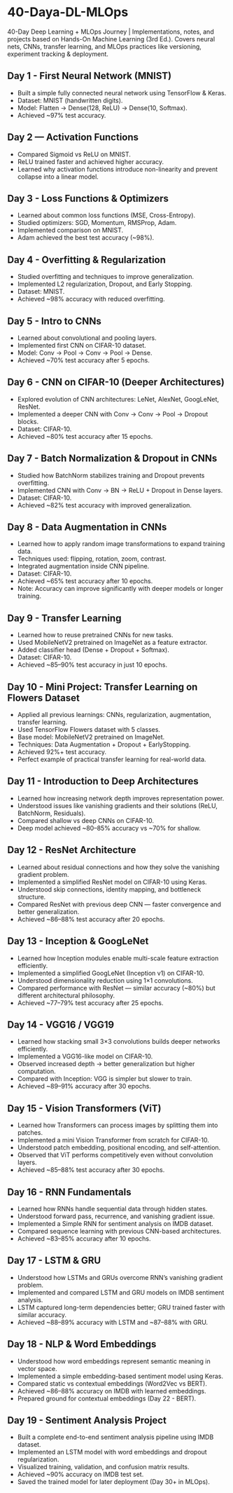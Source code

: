 # 40-Daya-DL-MLOps
40-Day Deep Learning + MLOps Journey | Implementations, notes, and projects based on Hands-On Machine Learning (3rd Ed.). Covers neural nets, CNNs, transfer learning, and MLOps practices like versioning, experiment tracking &amp; deployment.

## Day 1 - First Neural Network (MNIST)

- Built a simple fully connected neural network using TensorFlow & Keras.
- Dataset: MNIST (handwritten digits).
- Model: Flatten → Dense(128, ReLU) → Dense(10, Softmax).
- Achieved ~97% test accuracy.

## Day 2 — Activation Functions
- Compared Sigmoid vs ReLU on MNIST.
- ReLU trained faster and achieved higher accuracy.
- Learned why activation functions introduce non-linearity and prevent collapse into a linear model.

## Day 3 - Loss Functions & Optimizers
- Learned about common loss functions (MSE, Cross-Entropy).  
- Studied optimizers: SGD, Momentum, RMSProp, Adam.  
- Implemented comparison on MNIST.  
- Adam achieved the best test accuracy (~98%).  

## Day 4 - Overfitting & Regularization

- Studied overfitting and techniques to improve generalization.  
- Implemented L2 regularization, Dropout, and Early Stopping.  
- Dataset: MNIST.  
- Achieved ~98% accuracy with reduced overfitting.  

## Day 5 - Intro to CNNs

- Learned about convolutional and pooling layers.  
- Implemented first CNN on CIFAR-10 dataset.  
- Model: Conv → Pool → Conv → Pool → Dense.  
- Achieved ~70% test accuracy after 5 epochs.  

## Day 6 - CNN on CIFAR-10 (Deeper Architectures)

- Explored evolution of CNN architectures: LeNet, AlexNet, GoogLeNet, ResNet.  
- Implemented a deeper CNN with Conv → Conv → Pool → Dropout blocks.  
- Dataset: CIFAR-10.  
- Achieved ~80% test accuracy after 15 epochs.  

## Day 7 - Batch Normalization & Dropout in CNNs

- Studied how BatchNorm stabilizes training and Dropout prevents overfitting.  
- Implemented CNN with Conv → BN → ReLU + Dropout in Dense layers.  
- Dataset: CIFAR-10.  
- Achieved ~82% test accuracy with improved generalization.  

## Day 8 - Data Augmentation in CNNs

- Learned how to apply random image transformations to expand training data.  
- Techniques used: flipping, rotation, zoom, contrast.  
- Integrated augmentation inside CNN pipeline.  
- Dataset: CIFAR-10.  
- Achieved ~65% test accuracy after 10 epochs.  
- Note: Accuracy can improve significantly with deeper models or longer training.  

## Day 9 - Transfer Learning

- Learned how to reuse pretrained CNNs for new tasks.  
- Used MobileNetV2 pretrained on ImageNet as a feature extractor.  
- Added classifier head (Dense + Dropout + Softmax).  
- Dataset: CIFAR-10.  
- Achieved ~85–90% test accuracy in just 10 epochs.  

## Day 10 - Mini Project: Transfer Learning on Flowers Dataset

- Applied all previous learnings: CNNs, regularization, augmentation, transfer learning.  
- Used TensorFlow Flowers dataset with 5 classes.  
- Base model: MobileNetV2 pretrained on ImageNet.  
- Techniques: Data Augmentation + Dropout + EarlyStopping.  
- Achieved 92%+ test accuracy.  
- Perfect example of practical transfer learning for real-world data.  

## Day 11 - Introduction to Deep Architectures

- Learned how increasing network depth improves representation power.  
- Understood issues like vanishing gradients and their solutions (ReLU, BatchNorm, Residuals).  
- Compared shallow vs deep CNNs on CIFAR-10.  
- Deep model achieved ~80–85% accuracy vs ~70% for shallow.  

## Day 12 - ResNet Architecture

- Learned about residual connections and how they solve the vanishing gradient problem.  
- Implemented a simplified ResNet model on CIFAR-10 using Keras.  
- Understood skip connections, identity mapping, and bottleneck structure.  
- Compared ResNet with previous deep CNN — faster convergence and better generalization.  
- Achieved ~86–88% test accuracy after 20 epochs.  

## Day 13 - Inception & GoogLeNet

- Learned how Inception modules enable multi-scale feature extraction efficiently.  
- Implemented a simplified GoogLeNet (Inception v1) on CIFAR-10.  
- Understood dimensionality reduction using 1×1 convolutions.  
- Compared performance with ResNet — similar accuracy (~80%) but different architectural philosophy.  
- Achieved ~77–79% test accuracy after 25 epochs.  

## Day 14 - VGG16 / VGG19

- Learned how stacking small 3×3 convolutions builds deeper networks efficiently.  
- Implemented a VGG16-like model on CIFAR-10.  
- Observed increased depth → better generalization but higher computation.  
- Compared with Inception: VGG is simpler but slower to train.  
- Achieved ~89–91% accuracy after 30 epochs.  

## Day 15 - Vision Transformers (ViT)

- Learned how Transformers can process images by splitting them into patches.  
- Implemented a mini Vision Transformer from scratch for CIFAR-10.  
- Understood patch embedding, positional encoding, and self-attention.  
- Observed that ViT performs competitively even without convolution layers.  
- Achieved ~85–88% test accuracy after 30 epochs.  

## Day 16 - RNN Fundamentals

- Learned how RNNs handle sequential data through hidden states.  
- Understood forward pass, recurrence, and vanishing gradient issue.  
- Implemented a Simple RNN for sentiment analysis on IMDB dataset.  
- Compared sequence learning with previous CNN-based architectures.  
- Achieved ~83–85% accuracy after 10 epochs.  

## Day 17 - LSTM & GRU

- Understood how LSTMs and GRUs overcome RNN’s vanishing gradient problem.  
- Implemented and compared LSTM and GRU models on IMDB sentiment analysis.  
- LSTM captured long-term dependencies better; GRU trained faster with similar accuracy.  
- Achieved ~88–89% accuracy with LSTM and ~87–88% with GRU.  

## Day 18 - NLP & Word Embeddings

- Understood how word embeddings represent semantic meaning in vector space.  
- Implemented a simple embedding-based sentiment model using Keras.  
- Compared static vs contextual embeddings (Word2Vec vs BERT).  
- Achieved ~86–88% accuracy on IMDB with learned embeddings.  
- Prepared ground for contextual embeddings (Day 22 - BERT).  

## Day 19 - Sentiment Analysis Project

- Built a complete end-to-end sentiment analysis pipeline using IMDB dataset.  
- Implemented an LSTM model with word embeddings and dropout regularization.  
- Visualized training, validation, and confusion matrix results.  
- Achieved ~90% accuracy on IMDB test set.  
- Saved the trained model for later deployment (Day 30+ in MLOps).  
